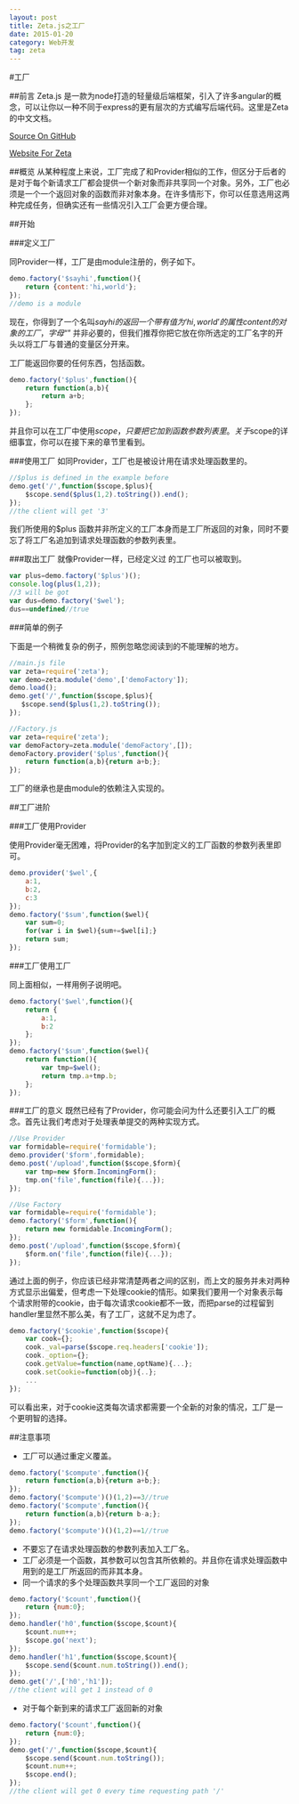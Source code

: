 ```yaml
---
layout: post
title: Zeta.js之工厂
date: 2015-01-20
category: Web开发
tag: zeta
---
```


#工厂

##前言
Zeta.js 是一款为node打造的轻量级后端框架，引入了许多angular的概念，可以让你以一种不同于express的更有层次的方式编写后端代码。这里是Zeta的中文文档。

[Source On GitHub](https://github.com/BenBBear/Zeta)

[Website For Zeta](http://zetajs.io/)

##概览
从某种程度上来说，工厂完成了和Provider相似的工作，但区分于后者的是对于每个新请求工厂都会提供一个新对象而非共享同一个对象。另外，工厂也必须是一个一个返回对象的函数而非对象本身。在许多情形下，你可以任意选用这两种完成任务，但确实还有一些情况引入工厂会更方便合理。

##开始

###定义工厂

同Provider一样，工厂是由module注册的，例子如下。

~~~js
demo.factory('$sayhi',function(){
    return {content:'hi,world'};
});
//demo is a module
~~~
现在，你得到了一个名叫$sayhi的返回一个带有值为‘hi,world’的属性content的对象的工厂，字母“$” 并非必要的，但我们推荐你把它放在你所选定的工厂名字的开头以将工厂与普通的变量区分开来。

工厂能返回你要的任何东西，包括函数。

~~~js
demo.factory('$plus',function(){
    return function(a,b){
        return a+b;
    };
});
~~~

并且你可以在工厂中使用$scope，只要把它加到函数参数列表里。关于$scope的详细事宜，你可以在接下来的章节里看到。

###使用工厂
如同Provider，工厂也是被设计用在请求处理函数里的。  

~~~js
//$plus is defined in the example before
demo.get('/',function($scope,$plus){
    $scope.send($plus(1,2).toString()).end();
});
//the client will get '3'
~~~

我们所使用的$plus 函数并非所定义的工厂本身而是工厂所返回的对象，同时不要忘了将工厂名追加到请求处理函数的参数列表里。

###取出工厂
就像Provider一样，已经定义过 的工厂也可以被取到。

~~~js
var plus=demo.factory('$plus')();
console.log(plus(1,2));
//3 will be got
var dus=demo.factory('$wel');
dus==undefined//true
~~~

###简单的例子

下面是一个稍微复杂的例子，照例忽略您阅读到的不能理解的地方。

~~~js
//main.js file
var zeta=require('zeta');
var demo=zeta.module('demo',['demoFactory']);
demo.load();
demo.get('/',function($scope,$plus){
   $scope.send($plus(1,2).toString());
});
~~~

~~~js
//Factory.js
var zeta=require('zeta');
var demoFactory=zeta.module('demoFactory',[]);
demoFactory.provider('$plus',function(){
    return function(a,b){return a+b;};
});
~~~

工厂的继承也是由module的依赖注入实现的。

##工厂进阶

###工厂使用Provider

使用Provider毫无困难，将Provider的名字加到定义的工厂函数的参数列表里即可。

~~~js
demo.provider('$wel',{
    a:1,
    b:2,
    c:3
});
demo.factory('$sum',function($wel){
    var sum=0;
    for(var i in $wel){sum+=$wel[i];}
    return sum;
});
~~~

###工厂使用工厂

同上面相似，一样用例子说明吧。

~~~js
demo.factory('$wel',function(){
    return {
        a:1,
        b:2
    };
});
demo.factory('$sum',function($wel){
    return function(){
        var tmp=$wel();
        return tmp.a+tmp.b;
    };
});
~~~

###工厂的意义
既然已经有了Provider，你可能会问为什么还要引入工厂的概念。首先让我们考虑对于处理表单提交的两种实现方式。

~~~js
//Use Provider
var formidable=require('formidable');
demo.provider('$form',formidable);
demo.post('/upload',function($scope,$form){
    var tmp=new $form.IncomingForm();
    tmp.on('file',function(file){...});
});
~~~

~~~js
//Use Factory
var formidable=require('formidable');
demo.factory('$form',function(){
    return new formidable.IncomingForm();
});
demo.post('/upload',function($scope,$form){
    $form.on('file',function(file){...});
});
~~~

通过上面的例子，你应该已经非常清楚两者之间的区别，而上文的服务并未对两种方式显示出偏爱，但考虑一下处理cookie的情形。如果我们要用一个对象表示每个请求附带的cookie，由于每次请求cookie都不一致，而把parse的过程留到handler里显然不那么美，有了工厂，这就不足为虑了。

~~~js
demo.factory('$cookie',function($scope){
    var cook={};
    cook._val=parse($scope.req.headers['cookie']);
    cook._option={};
    cook.getValue=function(name,optName){...};
    cook.setCookie=function(obj){..};
    ...
});
~~~

可以看出来，对于cookie这类每次请求都需要一个全新的对象的情况，工厂是一个更明智的选择。

##注意事项

- 工厂可以通过重定义覆盖。

~~~js
demo.factory('$compute',function(){
    return function(a,b){return a+b;};
});
demo.factory('$compute')()(1,2)==3//true
demo.factory('$compute',function(){
    return function(a,b){return b-a;};
});
demo.factory('$compute')()(1,2)==1//true
~~~

- 不要忘了在请求处理函数的参数列表加入工厂名。
- 工厂必须是一个函数，其参数可以包含其所依赖的。并且你在请求处理函数中用到的是工厂所返回的而非其本身。
- 同一个请求的多个处理函数共享同一个工厂返回的对象

~~~js
demo.factory('$count',function(){
    return {num:0};
});
demo.handler('h0',function($scope,$count){
    $count.num++;
    $scope.go('next');
});
demo.handler('h1',function($scope,$count){
    $scope.send($count.num.toString()).end();
});
demo.get('/',['h0','h1']);
//the client will get 1 instead of 0
~~~

- 对于每个新到来的请求工厂返回新的对象

~~~js
demo.factory('$count',function(){
    return {num:0};
});
demo.get('/',function($scope,$count){
    $scope.send($count.num.toString());
    $count.num++;
    $scope.end();
});
//the client will get 0 every time requesting path '/'
~~~
